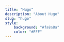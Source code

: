 ```yaml
---
title: "Hugo"
description: "About Hugo"
slug: "hugo"
style:
    background: "#fa8a8a"
    color: "#FFF"
---
```

